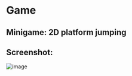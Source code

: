 # Game

## Minigame: 2D platform jumping
## Screenshot:
![image](https://github.com/loahpotato/Game/assets/58876567/897a6e81-0267-448c-af66-6b9c1d4b143d)

